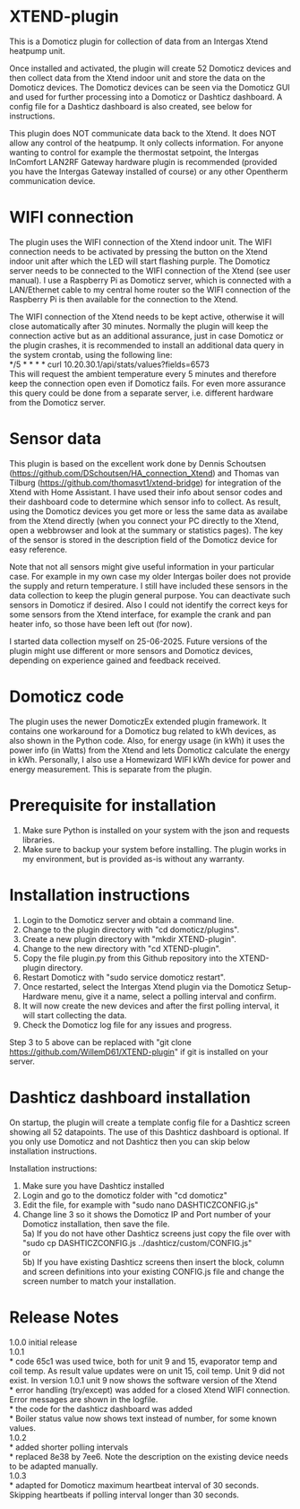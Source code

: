 # XTEND-plugin

This is a Domoticz plugin for collection of data from an Intergas Xtend heatpump unit.

Once installed and activated, the plugin will create 52 Domoticz devices and then collect data from the Xtend indoor unit and store the data on the Domoticz devices. The Domoticz devices can be seen via the Domoticz GUI and used for further processing into a Domoticz or Dashticz dashboard. A config file for a Dashticz dashboard is also created, see below for instructions.

This plugin does NOT communicate data back to the Xtend. It does NOT allow any control of the heatpump. It only collects information. For anyone wanting to control for example the thermostat setpoint, the Intergas InComfort LAN2RF Gateway hardware plugin is recommended (provided you have the Intergas Gateway installed of course) or any other Opentherm communication device.

# WIFI connection

The plugin uses the WIFI connection of the Xtend indoor unit. The WIFI connection needs to be activated by pressing the button on the Xtend indoor unit after which the LED will start flashing purple. The Domoticz server needs to be connected to the WIFI connection of the Xtend (see user manual). I use a Raspberry Pi as Domoticz server, which is connected with a LAN/Ethernet cable to my central home router so the WIFI connection of the Raspberry Pi is then available for the connection to the Xtend.

The WIFI connection of the Xtend needs to be kept active, otherwise it will close automatically after 30 minutes. Normally the plugin will keep the connection active but as an additional assurance, just in case Domoticz or the plugin crashes, it is recommended to install an additional data query in the system crontab, using the following line:<br/>
*/5 * * * * curl 10.20.30.1/api/stats/values?fields=6573<br/>
This will request the ambient temperature every 5 minutes and therefore keep the connection open even if Domoticz fails. For even more assurance this query could be done from a separate server, i.e. different hardware from the Domoticz server.

# Sensor data 

This plugin is based on the excellent work done by Dennis Schoutsen (https://github.com/DSchoutsen/HA_connection_Xtend) and Thomas van Tilburg (https://github.com/thomasvt1/xtend-bridge) for integration of the Xtend with Home Assistant. I have used their info about sensor codes and their dashboard code to determine which sensor info to collect. As result, using the Domoticz devices you get more or less the same data as availabe from the Xtend directly (when you connect your PC directly to the Xtend, open a webbrowser and look at the summary or statistics pages). The key of the sensor is stored in the description field of the Domoticz device for easy reference.

Note that not all sensors might give useful information in your particular case. For example in my own case my older Intergas boiler does not provide the supply and return temperature. I still have included these sensors in the data collection to keep the plugin general purpose. You can deactivate such sensors in Domoticz if desired. Also I could not identify the correct keys for some sensors from the Xtend interface, for example the crank and pan heater info, so those have been left out (for now).

I started data collection myself on 25-06-2025. Future versions of the plugin might use different or more sensors and Domoticz devices, depending on experience gained and feedback received.

# Domoticz code

The plugin uses the newer DomoticzEx extended plugin framework. It contains one workaround for a Domoticz bug related to kWh devices, as also shown in the Python code. Also, for energy usage (in kWh) it uses the power info (in Watts) from the Xtend and lets Domoticz calculate the energy in kWh. Personally, I also use a Homewizard WIFI kWh device for power and energy measurement. This is separate from the plugin.

# Prerequisite for installation 

1) Make sure Python is installed on your system with the json and requests libraries. 
2) Make sure to backup your system before installing. The plugin works in my environment, but is provided as-is without any warranty.

# Installation instructions

1) Login to the Domoticz server and obtain a command line.
2) Change to the plugin directory with "cd domoticz/plugins".
3) Create a new plugin directory with "mkdir XTEND-plugin".
4) Change to the new directory with "cd XTEND-plugin".
5) Copy the file plugin.py from this Github repository into the XTEND-plugin directory.
6) Restart Domoticz with "sudo service domoticz restart".
7) Once restarted, select the Intergas Xtend plugin via the Domoticz Setup-Hardware menu, give it a name, select a polling interval and confirm.
8) It will now create the new devices and after the first polling interval, it will start collecting the data.
9) Check the Domoticz log file for any issues and progress. 

Step 3 to 5 above can be replaced with "git clone https://github.com/WillemD61/XTEND-plugin" if git is installed on your server.

# Dashticz dashboard installation

On startup, the plugin will create a template config file for a Dashticz screen showing all 52 datapoints. The use of this Dashticz dashboard is optional. If you only use Domoticz and not Dashticz then you can skip below installation instructions.

Installation instructions:
1) Make sure you have Dashticz installed
2) Login and go to the domoticz folder with "cd domoticz"
3) Edit the file, for example with "sudo nano DASHTICZCONFIG.js"
4) Change line 3 so it shows the Domoticz IP and Port number of your Domoticz installation, then save the file.</br>
5a) If you do not have other Dashticz screens just copy the file over with "sudo cp DASHTICZCONFIG.js ../dashticz/custom/CONFIG.js"</br>
or</br>
5b) If you have existing Dashticz screens then insert the block, column and screen definitions into your existing CONFIG.js file and change the screen number to match your installation.</br>

# Release Notes

1.0.0 initial release</br>
1.0.1 </br>
     * code 65c1 was used twice, both for unit 9 and 15, evaporator temp and coil temp. As result value updates were on unit 15, coil temp. Unit 9 did not exist. In version 1.0.1 unit 9 now shows the software version of the Xtend</br>
     * error handling (try/except) was added for a closed Xtend WIFI connection. Error messages are shown in the logfile.</br>
     * the code for the dashticz dashboard was added</br>
     * Boiler status value now shows text instead of number, for some known values.</br>
1.0.2 </br>
     * added shorter polling intervals</br>
     * replaced 8e38 by 7ee6. Note the description on the existing device needs to be adapted manually.</br>
1.0.3 </br>
     * adapted for Domoticz maximum heartbeat interval of 30 seconds. Skipping heartbeats if polling interval longer than 30 seconds.</br>


